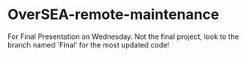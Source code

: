 # OverSEA-remote-maintenance
For Final Presentation on Wednesday. Not the final project, look to the branch named 'Final' for the most updated code!
